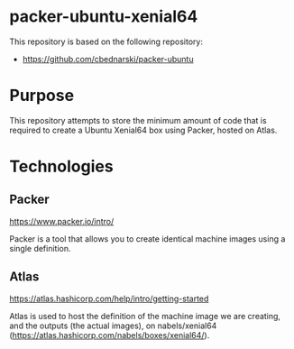 # packer-ubuntu-xenial64

This repository is based on the following repository:
- https://github.com/cbednarski/packer-ubuntu

# Purpose

This repository attempts to store the minimum amount of code that is required to create a Ubuntu Xenial64 box using Packer, hosted on Atlas.

# Technologies

## Packer

https://www.packer.io/intro/

Packer is a tool that allows you to create identical machine images using a single definition. 

## Atlas

https://atlas.hashicorp.com/help/intro/getting-started

Atlas is used to host the definition of the machine image we are creating, and the outputs (the actual images), on nabels/xenial64 (https://atlas.hashicorp.com/nabels/boxes/xenial64/).
